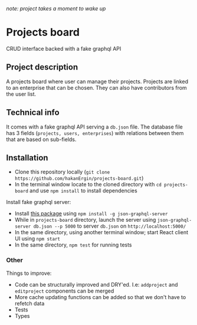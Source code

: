 *note: project takes a moment to wake up*

# Projects board

CRUD interface backed with a fake graphql API

## Project description

A projects board where user can manage their projects. Projects are linked to an enterprise that can be chosen. They can also have contributors from the user list.

## Technical info

It comes with a fake graphql API serving a `db.json` file. The database file has 3 fields (`projects, users, enterprises`) with relations between them that are based on sub-fields.

## Installation

- Clone this repository locally (`git clone https://github.com/hakanErgin/projects-board.git`)
- In the terminal window locate to the cloned directory with `cd projects-board` and use `npm install` to install dependencies

Install fake graphql server:

- Install [this package](https://github.com/marmelab/json-graphql-server) using `npm install -g json-graphql-server`
- While in `projects-board` directory, launch the server using `json-graphql-server db.json --p 5000` to server `db.json` on `http://localhost:5000/`
- In the same directory, using another terminal window; start React client UI using `npm start`
- In the same directory, `npm test` for running tests

### Other

Things to improve:

- Code can be structurally improved and DRY'ed. I.e: `addproject` and `editproject` components can be merged
- More cache updating functions can be added so that we don't have to refetch data
- Tests
- Types
